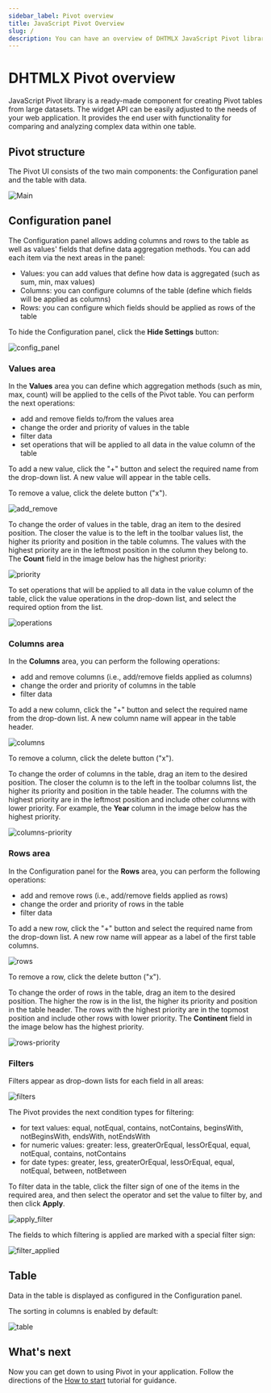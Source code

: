 ```yaml
---
sidebar_label: Pivot overview
title: JavaScript Pivot Overview
slug: /
description: You can have an overview of DHTMLX JavaScript Pivot library in the documentation. Browse developer guides and API reference, try out code examples and live demos, and download a free 30-day evaluation version of DHTMLX Pivot.
---
```


# DHTMLX Pivot overview

JavaScript Pivot library is a ready-made component for creating Pivot tables from large datasets. The widget API can be easily adjusted to the needs of your web application. It provides the end user with functionality for comparing and analyzing complex data within one table.

## Pivot structure­

The Pivot UI consists of the two main components: the Configuration panel and the table with data.

![Main](assets/pivot.png)

## Configuration panel

The Configuration panel allows adding columns and rows to the table as well as values' fields that define data aggregation methods. You can add each item via the next areas in the panel: 

- Values: you can add values that define how data is aggregated (such as sum, min, max values)
- Columns: you can configure columns of the table (define which fields will be applied as columns)
- Rows: you can configure which fields should be applied as rows of the table

To hide the Configuration panel, click the **Hide Settings** button:

![config_panel](assets/config_panel.png)

### Values area

In the **Values** area you can define which aggregation methods (such as min, max, count) will be applied to the cells of the Pivot table. You can perform the next operations:

- add and remove fields to/from the values area
- change the order and priority of values in the table
- filter data 
- set operations that will be applied to all data in the value column of the table

To add a new value, click the "+" button and select the required name from the drop-down list. A new value will appear in the table cells.

To remove a value, click the delete button ("x").

![add_remove](assets/add_remove.png)

To change the order of values in the table, drag an item to the desired position. The closer the value is to the left in the toolbar values list, the higher its priority and position in the table columns. The values with the highest priority are in the leftmost position in the column they belong to. The **Count** field in the image below has the highest priority:

![priority](assets/priority.png)

To set operations that will be applied to all data in the value column of the table, click the value operations in the drop-down list, and select the required option from the list.

![operations](assets/operations.png)

### Columns area

In the **Columns** area, you can perform the following operations:

- add and remove columns (i.e., add/remove fields applied as columns) 
- change the order and priority of columns in the table
- filter data 

To add a new column, click the "+" button and select the required name from the drop-down list. A new column name will appear in the table header.

![columns](assets/columns.png)

To remove a column, click the delete button ("x").

To change the order of columns in the table, drag an item to the desired position. The closer the column is to the left in the toolbar columns list, the higher its priority and position in the table header. The columns with the highest priority are in the leftmost position and include other columns with lower priority. For example, the **Year** column in the image below has the highest priority.

![columns-priority](assets/columns-priority.png)

### Rows area

In the Configuration panel for the **Rows** area, you can perform the following operations:

- add and remove rows (i.e., add/remove fields applied as rows) 
- change the order and priority of rows in the table
- filter data 

To add a new row, click the "+" button and select the required name from the drop-down list. A new row name will appear as a label of the first table columns.

![rows](assets/rows.png)

To remove a row, click the delete button ("x").

To change the order of rows in the table, drag an item to the desired position. The higher the row is in the list, the higher its priority and position in the table header. The rows with the highest priority are in the topmost position and include other rows with lower priority. The **Continent** field in the image below has the highest priority.

![rows-priority](assets/rows-priority.png)


### Filters

Filters appear as drop-down lists for each field in all areas:

![filters](assets/filters.png)

The Pivot provides the next condition types for filtering:

- for text values: equal, notEqual, contains, notContains, beginsWith, notBeginsWith, endsWith, notEndsWith  
- for numeric values: greater: less, greaterOrEqual, lessOrEqual, equal, notEqual, contains, notContains  
- for date types: greater, less, greaterOrEqual, lessOrEqual, equal, notEqual, between, notBetween

To filter data in the table, click the filter sign of one of the items in the required area, and then select the operator and set the value to filter by, and then click **Apply**.

![apply_filter](assets/apply_filter.png)

The fields to which filtering is applied are marked with a special filter sign:

![filter_applied](assets/filter_applied.png)


## Table

Data in the table is displayed as configured in the Configuration panel.

The sorting in columns is enabled by default:

![table](assets/table.png)

## What's next

Now you can get down to using Pivot in your application. Follow the directions of the [How to start](./how-to-start) tutorial for guidance.


